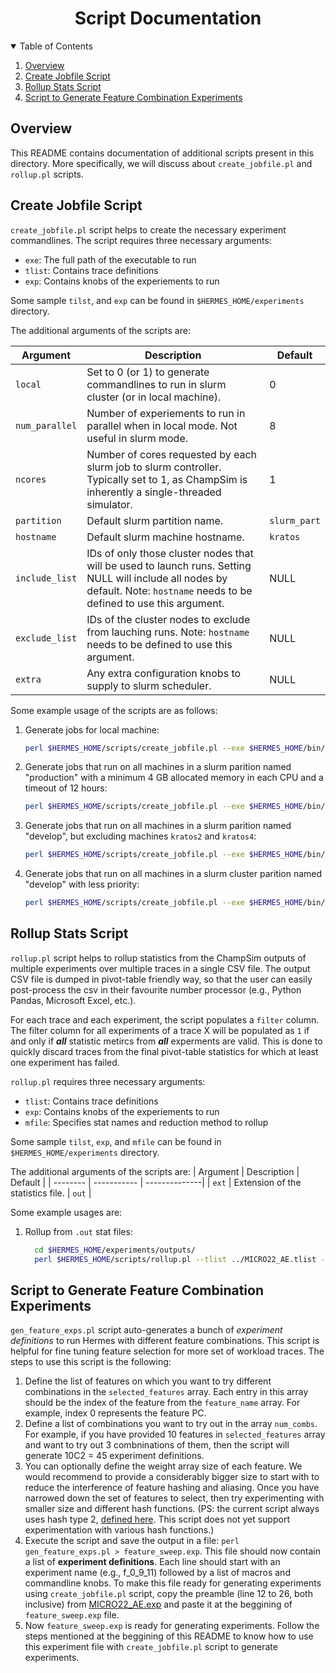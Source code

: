 <p align="center">
  <h1 align="center">Script Documentation
  </h1>
</p>

<details open="open">
  <summary>Table of Contents</summary>
  <ol>
    <li><a href="#overview">Overview</a></li>
    <li><a href="#create-jobfile-script">Create Jobfile Script</a></li>
    <li><a href="#rollup-stats-script">Rollup Stats Script</a></li>
    <li><a href="#script-to-generate-feature-combination-experiments">Script to Generate Feature Combination Experiments</a></li>
  </ol>
</details>

## Overview
This README contains documentation of additional scripts present in this directory. More specifically, we will discuss about `create_jobfile.pl` and `rollup.pl` scripts.

## Create Jobfile Script
`create_jobfile.pl` script helps to create the necessary experiment commandlines. The script requires three necessary arguments:
* `exe`: The full path of the executable to run
* `tlist`: Contains trace definitions
* `exp`: Contains knobs of the experiements to run

Some sample `tilst`, and `exp` can be found in `$HERMES_HOME/experiments` directory.

The additional arguments of the scripts are:

| Argument | Description | Default |
| -------- | ----------- | --------------|
| `local` | Set to 0 (or 1) to generate commandlines to run in slurm cluster (or in local machine). | 0 |
| `num_parallel` | Number of experiements to run in parallel when in local mode. Not useful in slurm mode. | 8 |
| `ncores` | Number of cores requested by each slurm job to slurm controller. Typically set to 1, as ChampSim is inherently a single-threaded simulator. | 1 |
| `partition` | Default slurm partition name. | `slurm_part` |
| `hostname`  | Default slurm machine hostname. | `kratos` | 
| `include_list` | IDs of only those cluster nodes that will be used to launch runs. Setting NULL will include all nodes by default. Note: `hostname` needs to be defined to use this argument. | NULL |
| `exclude_list` | IDs of the cluster nodes to exclude from lauching runs. Note: `hostname` needs to be defined to use this argument. | NULL |
| `extra` | Any extra configuration knobs to supply to slurm scheduler. | NULL |

Some example usage of the scripts are as follows:

1. Generate jobs for local machine:
   
    ```bash
    perl $HERMES_HOME/scripts/create_jobfile.pl --exe $HERMES_HOME/bin/glc-perceptron-no-multi-multi-multi-multi-1core-1ch --tlist MICRO22_AE.tlist --exp MICRO22_AE.exp --local 1 > jobfile.sh
    ```

2. Generate jobs that run on all machines in a slurm parition named "production" with a minimum 4 GB allocated memory in each CPU and a timeout of 12 hours:
    ```bash
    perl $HERMES_HOME/scripts/create_jobfile.pl --exe $HERMES_HOME/bin/glc-perceptron-no-multi-multi-multi-multi-1core-1ch --tlist MICRO22_AE.tlist --exp MICRO22_AE.exp --local 0 --partition production --extra "--max-mem-cpu=4096 --time=0-12:00:00" > jobfile.sh
    ```

3. Generate jobs that run on all machines in a slurm parition named "develop", but excluding machines `kratos2` and `kratos4`:
   
    ```bash
    perl $HERMES_HOME/scripts/create_jobfile.pl --exe $HERMES_HOME/bin/glc-perceptron-no-multi-multi-multi-multi-1core-1ch --tlist MICRO22_AE.tlist --exp MICRO22_AE.exp --local 0 --partition develop --exclude_list "2,4" > jobfile.sh
    ```

4. Generate jobs that run on all machines in a slurm cluster parition named "develop" with less priority:
   
    ```bash
    perl $HERMES_HOME/scripts/create_jobfile.pl --exe $HERMES_HOME/bin/glc-perceptron-no-multi-multi-multi-multi-1core-1ch --tlist MICRO22_AE.tlist --exp MICRO22_AE.exp --local 0 --partition develop --extra "--nice=200" > jobfile.sh
    ```

## Rollup Stats Script
`rollup.pl` script helps to rollup statistics from the ChampSim outputs of multiple experiments over multiple traces in a single CSV file. The output CSV file is dumped in pivot-table friendly way, so that the user can easily post-process the csv in their favourite number processor (e.g., Python Pandas, Microsoft Excel, etc.). 

For each trace and each experiment, the script populates a `filter` column. The filter column for all experiments of a trace X will be populated as `1` if and only if **_all_** statistic metircs from **_all_** experments are valid. This is done to quickly discard traces from the final pivot-table statistics for which at least one experiment has failed. 


`rollup.pl` requires three necessary arguments:
* `tlist`: Contains trace definitions
* `exp`: Contains knobs of the experiements to run
* `mfile`: Specifies stat names and reduction method to rollup

Some sample `tilst`, `exp`, and `mfile` can be found in `$HERMES_HOME/experiments` directory.

The additional arguments of the scripts are:
| Argument | Description | Default |
| -------- | ----------- | --------------|
| `ext` | Extension of the statistics file. | `out` |

Some example usages are:
1. Rollup from `.out` stat files:
   
    ```bash
      cd $HERMES_HOME/experiments/outputs/
      perl $HERMES_HOME/scripts/rollup.pl --tlist ../MICRO22_AE.tlist --exp ../rollup_perf_hermes.exp --mfile ../rollup_perf.mfile --ext "out" > rollup.csv
    ``` 

## Script to Generate Feature Combination Experiments
`gen_feature_exps.pl` script auto-generates a bunch of _experiment definitions_ to run Hermes with different feature combinations. This script is helpful for fine tuning feature selection for more set of workload traces. The steps to use this script is the following:
1. Define the list of features on which you want to try different combinations in the `selected_features` array. Each entry in this array should be the index of the feature from the `feature_name` array. For example, index 0 represents the feature PC.
2. Define a list of combinations you want to try out in the array `num_combs`. For example, if you have provided 10 features in `selected_features` array and want to try out 3 combninations of them, then the script will generate 10C2 = 45 experiment definitions.
3. You can optionally define the weight array size of each feature. We would recommend to provide a considerably bigger size to start with to reduce the interference of feature hashing and aliasing. Once you have narrowed down the set of features to select, then try experimenting with smaller size and different hash functions. (PS: the current script always uses hash type 2, [defined here](https://github.com/CMU-SAFARI/Hermes/blob/main/src/util.cc#L252). This script does not yet support experimentation with various hash functions.)
4. Execute the script and save the output in a file: `perl gen_feature_exps.pl > feature_sweep.exp`. This file should now contain a list of **experiment definitions**. Each line should start with an experiment name (e.g., f_0_9_11) followed by a list of macros and commandline knobs. To make this file ready for generating experiments using `create_jobfile.pl` script, copy the preamble (line 12 to 26, both inclusive) from [MICRO22_AE.exp](https://github.com/CMU-SAFARI/Hermes/blob/main/experiments/MICRO22_AE.exp) and paste it at the beggining of `feature_sweep.exp` file.
5. Now `feature_sweep.exp` is ready for generating experiments. Follow the steps mentioned at the beggining of this README to know how to use this experiment file with `create_jobfile.pl` script to generate experiments.